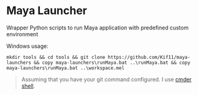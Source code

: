 # Maya Launcher
Wrapper Python scripts to run Maya application with predefined custom environment

Windows usage:
```batch
mkdir tools && cd tools && git clone https://github.com/Kif11/maya-launchers && copy maya-launchers\runMaya.bat ..\runMaya.bat && copy maya-launchers\runMaya.bat ..\workspace.mel
```
> Assuming that you have your git command configured. I use [cmder shell](https://github.com/cmderdev/cmder).

